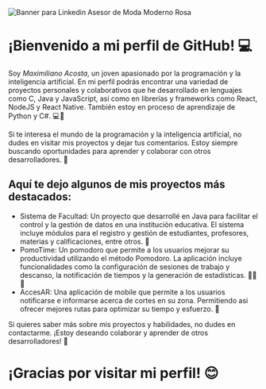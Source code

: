 ![Banner para Linkedin Asesor de Moda Moderno Rosa](https://user-images.githubusercontent.com/111078580/205518318-a709ab74-8fe6-42f5-8ad1-1900b94b7f05.gif)

# ¡Bienvenido a mi perfil de GitHub! 💻
Soy _Maximiliano Acosta_, un joven apasionado por la programación y la inteligencia artificial. En mi perfil podrás encontrar una variedad de proyectos personales y colaborativos que he desarrollado en lenguajes como C, Java y JavaScript, así como en librerías y frameworks como React, NodeJS y React Native. También estoy en proceso de aprendizaje de Python y C#. 💻🤖

Si te interesa el mundo de la programación y la inteligencia artificial, no dudes en visitar mis proyectos y dejar tus comentarios. Estoy siempre buscando oportunidades para aprender y colaborar con otros desarrolladores. 🚀

## Aquí te dejo algunos de mis proyectos más destacados:

- Sistema de Facultad: Un proyecto que desarrollé en Java para facilitar el control y la gestión de datos en una institución educativa. El sistema incluye módulos para el registro y gestión de estudiantes, profesores, materias y calificaciones, entre otros. 📅
- PomoTime: Un pomodoro que permite a los usuarios mejorar su productividad utilizando el método Pomodoro. La aplicación incluye funcionalidades como la configuración de sesiones de trabajo y descanso, la notificación de tiempos y la generación de estadísticas. 🏋️‍♂️🍎
- AccesAR: Una aplicación de mobile que permite a los usuarios notificarse e informarse acerca de cortes en su zona. Permitiendo asi ofrecer mejores rutas para optimizar su tiempo y esfuerzo. 🤖

Si quieres saber más sobre mis proyectos y habilidades, no dudes en contactarme. ¡Estoy deseando colaborar y aprender de otros desarrolladores! 🙌

# ¡Gracias por visitar mi perfil! 😊
